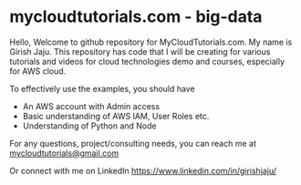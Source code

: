 # mycloudtutorials.com - big-data

Hello, Welcome to github repository for MyCloudTutorials.com. My name is Girish Jaju. This repository has code that I will be creating for various tutorials and videos for cloud technologies demo and courses, especially for AWS cloud.

To effectively use the examples, you should have <br/>
- An AWS account with Admin access <br/>
- Basic understanding of AWS IAM, User Roles etc.
- Understanding of Python and Node


For any questions, project/consulting needs, you can reach me at mycloudtutorials@gmail.com

Or connect with me on LinkedIn https://www.linkedin.com/in/girishjaju/




